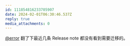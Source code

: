 ```yaml
---
id: 111854816233705907
date: 2024-02-01T06:30:46.537Z
reply: true
media_attachments: 0
---
```


[@error](https://m-i.im/@error) 翻了下最近几条 Release note 都没有看到需要迁移的。

